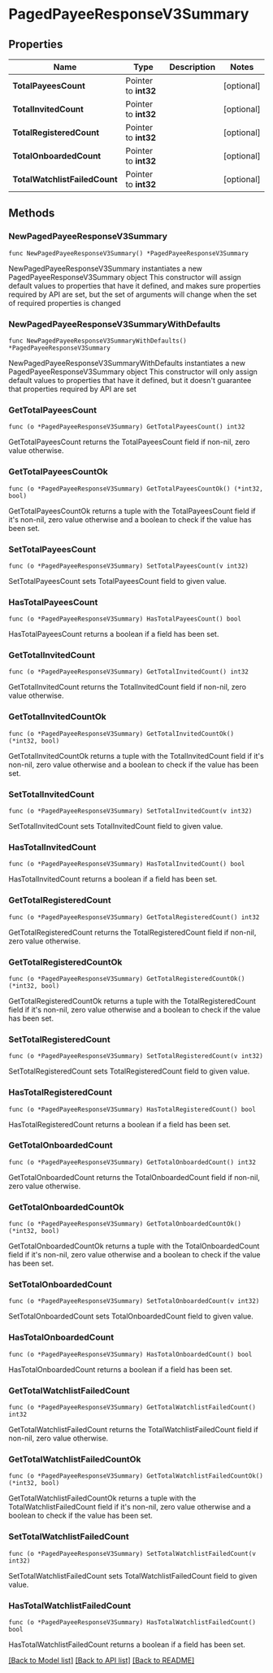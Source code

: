 # PagedPayeeResponseV3Summary

## Properties

Name | Type | Description | Notes
------------ | ------------- | ------------- | -------------
**TotalPayeesCount** | Pointer to **int32** |  | [optional] 
**TotalInvitedCount** | Pointer to **int32** |  | [optional] 
**TotalRegisteredCount** | Pointer to **int32** |  | [optional] 
**TotalOnboardedCount** | Pointer to **int32** |  | [optional] 
**TotalWatchlistFailedCount** | Pointer to **int32** |  | [optional] 

## Methods

### NewPagedPayeeResponseV3Summary

`func NewPagedPayeeResponseV3Summary() *PagedPayeeResponseV3Summary`

NewPagedPayeeResponseV3Summary instantiates a new PagedPayeeResponseV3Summary object
This constructor will assign default values to properties that have it defined,
and makes sure properties required by API are set, but the set of arguments
will change when the set of required properties is changed

### NewPagedPayeeResponseV3SummaryWithDefaults

`func NewPagedPayeeResponseV3SummaryWithDefaults() *PagedPayeeResponseV3Summary`

NewPagedPayeeResponseV3SummaryWithDefaults instantiates a new PagedPayeeResponseV3Summary object
This constructor will only assign default values to properties that have it defined,
but it doesn't guarantee that properties required by API are set

### GetTotalPayeesCount

`func (o *PagedPayeeResponseV3Summary) GetTotalPayeesCount() int32`

GetTotalPayeesCount returns the TotalPayeesCount field if non-nil, zero value otherwise.

### GetTotalPayeesCountOk

`func (o *PagedPayeeResponseV3Summary) GetTotalPayeesCountOk() (*int32, bool)`

GetTotalPayeesCountOk returns a tuple with the TotalPayeesCount field if it's non-nil, zero value otherwise
and a boolean to check if the value has been set.

### SetTotalPayeesCount

`func (o *PagedPayeeResponseV3Summary) SetTotalPayeesCount(v int32)`

SetTotalPayeesCount sets TotalPayeesCount field to given value.

### HasTotalPayeesCount

`func (o *PagedPayeeResponseV3Summary) HasTotalPayeesCount() bool`

HasTotalPayeesCount returns a boolean if a field has been set.

### GetTotalInvitedCount

`func (o *PagedPayeeResponseV3Summary) GetTotalInvitedCount() int32`

GetTotalInvitedCount returns the TotalInvitedCount field if non-nil, zero value otherwise.

### GetTotalInvitedCountOk

`func (o *PagedPayeeResponseV3Summary) GetTotalInvitedCountOk() (*int32, bool)`

GetTotalInvitedCountOk returns a tuple with the TotalInvitedCount field if it's non-nil, zero value otherwise
and a boolean to check if the value has been set.

### SetTotalInvitedCount

`func (o *PagedPayeeResponseV3Summary) SetTotalInvitedCount(v int32)`

SetTotalInvitedCount sets TotalInvitedCount field to given value.

### HasTotalInvitedCount

`func (o *PagedPayeeResponseV3Summary) HasTotalInvitedCount() bool`

HasTotalInvitedCount returns a boolean if a field has been set.

### GetTotalRegisteredCount

`func (o *PagedPayeeResponseV3Summary) GetTotalRegisteredCount() int32`

GetTotalRegisteredCount returns the TotalRegisteredCount field if non-nil, zero value otherwise.

### GetTotalRegisteredCountOk

`func (o *PagedPayeeResponseV3Summary) GetTotalRegisteredCountOk() (*int32, bool)`

GetTotalRegisteredCountOk returns a tuple with the TotalRegisteredCount field if it's non-nil, zero value otherwise
and a boolean to check if the value has been set.

### SetTotalRegisteredCount

`func (o *PagedPayeeResponseV3Summary) SetTotalRegisteredCount(v int32)`

SetTotalRegisteredCount sets TotalRegisteredCount field to given value.

### HasTotalRegisteredCount

`func (o *PagedPayeeResponseV3Summary) HasTotalRegisteredCount() bool`

HasTotalRegisteredCount returns a boolean if a field has been set.

### GetTotalOnboardedCount

`func (o *PagedPayeeResponseV3Summary) GetTotalOnboardedCount() int32`

GetTotalOnboardedCount returns the TotalOnboardedCount field if non-nil, zero value otherwise.

### GetTotalOnboardedCountOk

`func (o *PagedPayeeResponseV3Summary) GetTotalOnboardedCountOk() (*int32, bool)`

GetTotalOnboardedCountOk returns a tuple with the TotalOnboardedCount field if it's non-nil, zero value otherwise
and a boolean to check if the value has been set.

### SetTotalOnboardedCount

`func (o *PagedPayeeResponseV3Summary) SetTotalOnboardedCount(v int32)`

SetTotalOnboardedCount sets TotalOnboardedCount field to given value.

### HasTotalOnboardedCount

`func (o *PagedPayeeResponseV3Summary) HasTotalOnboardedCount() bool`

HasTotalOnboardedCount returns a boolean if a field has been set.

### GetTotalWatchlistFailedCount

`func (o *PagedPayeeResponseV3Summary) GetTotalWatchlistFailedCount() int32`

GetTotalWatchlistFailedCount returns the TotalWatchlistFailedCount field if non-nil, zero value otherwise.

### GetTotalWatchlistFailedCountOk

`func (o *PagedPayeeResponseV3Summary) GetTotalWatchlistFailedCountOk() (*int32, bool)`

GetTotalWatchlistFailedCountOk returns a tuple with the TotalWatchlistFailedCount field if it's non-nil, zero value otherwise
and a boolean to check if the value has been set.

### SetTotalWatchlistFailedCount

`func (o *PagedPayeeResponseV3Summary) SetTotalWatchlistFailedCount(v int32)`

SetTotalWatchlistFailedCount sets TotalWatchlistFailedCount field to given value.

### HasTotalWatchlistFailedCount

`func (o *PagedPayeeResponseV3Summary) HasTotalWatchlistFailedCount() bool`

HasTotalWatchlistFailedCount returns a boolean if a field has been set.


[[Back to Model list]](../README.md#documentation-for-models) [[Back to API list]](../README.md#documentation-for-api-endpoints) [[Back to README]](../README.md)


